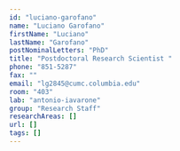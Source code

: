```yaml
---
id: "luciano-garofano"
name: "Luciano Garofano"
firstName: "Luciano"
lastName: "Garofano"
postNominalLetters: "PhD"
title: "Postdoctoral Research Scientist "
phone: "851-5287"
fax: ""
email: "lg2845@cumc.columbia.edu"
room: "403"
lab: "antonio-iavarone"
group: "Research Staff"
researchAreas: []
url: []
tags: []
---
```

